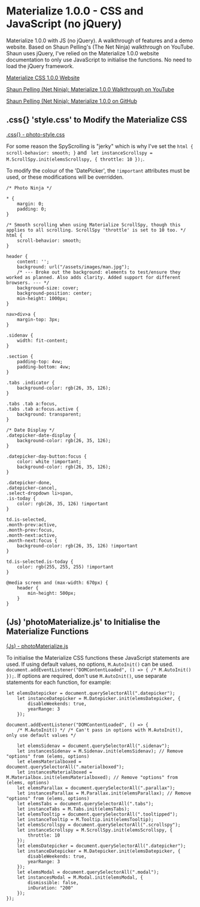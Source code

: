 # Materialize 1.0.0 - CSS and JavaScript (no jQuery)

Materialize 1.0.0 with JS (no jQuery). A walkthrough of features and a demo website. Based on Shaun Pelling's (The Net Ninja) walkthrough on YouTube. Shaun uses jQuery, I've relied on the Materialize 1.0.0 website documentation to only use JavaScript to initialise the functions. No need to load the jQuery framework.

[Materialize CSS 1.0.0 Website](https://materializecss.com/)

[Shaun Pelling (Net Ninja): Materialize 1.0.0 Walkthrough on YouTube](https://www.youtube.com/playlist?list=PL4cUxeGkcC9gGrbtvASEZSlFEYBnPkmff)

[Shaun Pelling (Net Ninja): Materialize 1.0.0 on GitHub](https://github.com/iamshaunjp/materialize-playlist)


## .css{} 'style.css' to Modify the Materialize CSS

[.css{} - photo-style.css](https://github.com/NaoiseGaffney/Materialize1.0.0/blob/master/assets/styles/photo-style.css)

For some reason the SpyScrolling is "jerky" which is why I've set the `html {
    scroll-behavior: smooth;
}` and ` let instanceScrollspy = M.ScrollSpy.init(elemsScrollspy, {
        throttle: 10
    });`.
    
To modify the colour of the 'DatePicker', the `!important` attributes must be used, or these modifications will be overridden.

```
/* Photo Ninja */

* {
    margin: 0;
    padding: 0;
}

/* Smooth scrolling when using Materialize ScrollSpy, though this applies to all scrolling. ScrollSpy 'throttle' is set to 10 too. */
html {
    scroll-behavior: smooth;
}

header {
    content: '';
    background: url("/assets/images/man.jpg");
    /* --- Broke out the background: elements to test/ensure they worked as planned. Also adds clarity. Added support for different browsers. --- */
    background-size: cover;
    background-position: center;
    min-height: 1000px;
}

nav>div>a {
    margin-top: 3px;
}

.sidenav {
    width: fit-content;
}

.section {
    padding-top: 4vw;
    padding-bottom: 4vw;
}

.tabs .indicator {
    background-color: rgb(26, 35, 126);
}

.tabs .tab a:focus,
.tabs .tab a:focus.active {
    background: transparent;
}

/* Date Display */
.datepicker-date-display {
    background-color: rgb(26, 35, 126);
}

.datepicker-day-button:focus {
    color: white !important;
    background-color: rgb(26, 35, 126);
}

.datepicker-done,
.datepicker-cancel,
.select-dropdown li>span,
.is-today {
    color: rgb(26, 35, 126) !important
}

td.is-selected,
.month-prev:active,
.month-prev:focus,
.month-next:active,
.month-next:focus {
    background-color: rgb(26, 35, 126) !important
}

td.is-selected.is-today {
    color: rgb(255, 255, 255) !important
}

@media screen and (max-width: 670px) {
    header {
        min-height: 500px;
    }
}
```

## (Js) 'photoMaterialize.js' to Initialise the Materialize Functions

[(Js) - photoMaterialize.js](https://github.com/NaoiseGaffney/Materialize1.0.0/blob/master/assets/scripts/photoMaterialize.js)

To initialise the Materialize CSS functions these JavaScript statements are used. If using default values, no options, `M.AutoInit()` can be used. `document.addEventListener("DOMContentLoaded", () => {
    /* M.AutoInit() });`. If options are required, don't use `M.AutoInit()`, use separate statements for each function, for example:
    
```
let elemsDatepicker = document.querySelectorAll(".datepicker");
    let instanceDatepicker = M.Datepicker.init(elemsDatepicker, {
        disableWeekends: true,
        yearRange: 3
    });
```


```
document.addEventListener("DOMContentLoaded", () => {
    /* M.AutoInit() */ /* Can't pass in options with M.AutoInit(), only use default values */
    
    let elemsSidenav = document.querySelectorAll(".sidenav");
    let instancesSidenav = M.Sidenav.init(elemsSidenav); // Remove "options" from (elems, options)
    let elemsMaterialboxed = document.querySelectorAll(".materialboxed");
    let instancesMaterialboxed = M.Materialbox.init(elemsMaterialboxed); // Remove "options" from (elems, options)
    let elemsParallax = document.querySelectorAll(".parallax");
    let instancesParallax = M.Parallax.init(elemsParallax); // Remove "options" from (elems, options)
    let elemsTabs = document.querySelectorAll(".tabs");
    let instanceTabs = M.Tabs.init(elemsTabs);
    let elemsTooltip = document.querySelectorAll(".tooltipped");
    let instanceTooltip = M.Tooltip.init(elemsTooltip);
    let elemsScrollspy = document.querySelectorAll(".scrollspy");
    let instanceScrollspy = M.ScrollSpy.init(elemsScrollspy, {
        throttle: 10
    });
    let elemsDatepicker = document.querySelectorAll(".datepicker");
    let instanceDatepicker = M.Datepicker.init(elemsDatepicker, {
        disableWeekends: true,
        yearRange: 3
    });
    let elemsModal = document.querySelectorAll(".modal");
    let instancesModal = M.Modal.init(elemsModal, {
        dismissible: false,
        inDuration: "200"
    });
});
```